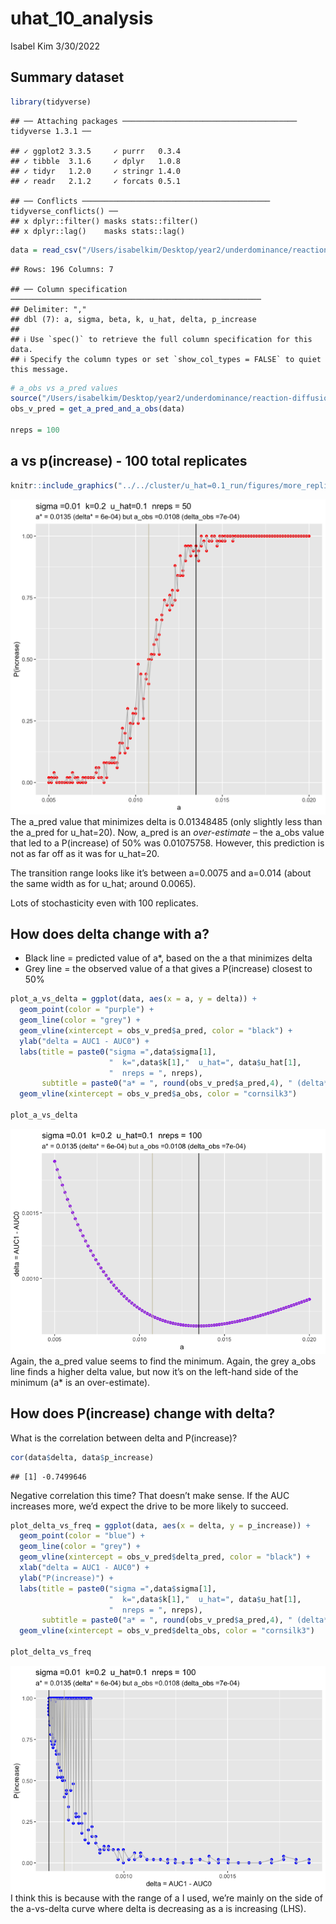 uhat_10_analysis
================
Isabel Kim
3/30/2022

## Summary dataset

``` r
library(tidyverse)
```

    ## ── Attaching packages ─────────────────────────────────────── tidyverse 1.3.1 ──

    ## ✓ ggplot2 3.3.5     ✓ purrr   0.3.4
    ## ✓ tibble  3.1.6     ✓ dplyr   1.0.8
    ## ✓ tidyr   1.2.0     ✓ stringr 1.4.0
    ## ✓ readr   2.1.2     ✓ forcats 0.5.1

    ## ── Conflicts ────────────────────────────────────────── tidyverse_conflicts() ──
    ## x dplyr::filter() masks stats::filter()
    ## x dplyr::lag()    masks stats::lag()

``` r
data = read_csv("/Users/isabelkim/Desktop/year2/underdominance/reaction-diffusion/cluster/u_hat=0.1_run/csvs/uhat_10_more_replicate_summary.csv")
```

    ## Rows: 196 Columns: 7

    ## ── Column specification ────────────────────────────────────────────────────────
    ## Delimiter: ","
    ## dbl (7): a, sigma, beta, k, u_hat, delta, p_increase
    ## 
    ## ℹ Use `spec()` to retrieve the full column specification for this data.
    ## ℹ Specify the column types or set `show_col_types = FALSE` to quiet this message.

``` r
# a_obs vs a_pred values
source("/Users/isabelkim/Desktop/year2/underdominance/reaction-diffusion/cluster/plotting_functions.R")
obs_v_pred = get_a_pred_and_a_obs(data)

nreps = 100
```

## a vs p(increase) - 100 total replicates

``` r
knitr::include_graphics("../../cluster/u_hat=0.1_run/figures/more_replicates_uhat_10_sigma0.01_k_0.2.png")
```

![](../../cluster/u_hat=0.1_run/figures/more_replicates_uhat_10_sigma0.01_k_0.2.png)<!-- -->
The a_pred value that minimizes delta is 0.01348485 (only slightly less
than the a_pred for u_hat=20). Now, a_pred is an *over-estimate* – the
a_obs value that led to a P(increase) of 50% was 0.01075758. However,
this prediction is not as far off as it was for u_hat=20.

The transition range looks like it’s between a=0.0075 and a=0.014 (about
the same width as for u_hat; around 0.0065).

Lots of stochasticity even with 100 replicates.

## How does delta change with a?

-   Black line = predicted value of a\*, based on the a that minimizes
    delta
-   Grey line = the observed value of a that gives a P(increase) closest
    to 50%

``` r
plot_a_vs_delta = ggplot(data, aes(x = a, y = delta)) + 
  geom_point(color = "purple") + 
  geom_line(color = "grey") +
  geom_vline(xintercept = obs_v_pred$a_pred, color = "black") + 
  ylab("delta = AUC1 - AUC0") + 
  labs(title = paste0("sigma =",data$sigma[1], 
                      "  k=",data$k[1],"  u_hat=", data$u_hat[1],
                      "  nreps = ", nreps), 
       subtitle = paste0("a* = ", round(obs_v_pred$a_pred,4), " (delta* = ", round(obs_v_pred$delta_pred,4),") but a_obs =",round(obs_v_pred$a_obs,4)," (delta_obs =", round(obs_v_pred$delta_obs,4),")")) + 
  geom_vline(xintercept = obs_v_pred$a_obs, color = "cornsilk3")

plot_a_vs_delta
```

![](uhat_10_analysis_files/figure-gfm/unnamed-chunk-3-1.png)<!-- -->
Again, the a_pred value seems to find the minimum. Again, the grey a_obs
line finds a higher delta value, but now it’s on the left-hand side of
the minimum (a\* is an over-estimate).

## How does P(increase) change with delta?

What is the correlation between delta and P(increase)?

``` r
cor(data$delta, data$p_increase)
```

    ## [1] -0.7499646

Negative correlation this time? That doesn’t make sense. If the AUC
increases more, we’d expect the drive to be more likely to succeed.

``` r
plot_delta_vs_freq = ggplot(data, aes(x = delta, y = p_increase)) + 
  geom_point(color = "blue") + 
  geom_line(color = "grey") +
  geom_vline(xintercept = obs_v_pred$delta_pred, color = "black") + 
  xlab("delta = AUC1 - AUC0") + 
  ylab("P(increase)") +
  labs(title = paste0("sigma =",data$sigma[1], 
                      "  k=",data$k[1],"  u_hat=", data$u_hat[1],
                      "  nreps = ", nreps), 
       subtitle = paste0("a* = ", round(obs_v_pred$a_pred,4), " (delta* = ", round(obs_v_pred$delta_pred,4),") but a_obs =",round(obs_v_pred$a_obs,4)," (delta_obs =", round(obs_v_pred$delta_obs,4),")")) + 
  geom_vline(xintercept = obs_v_pred$delta_obs, color = "cornsilk3")

plot_delta_vs_freq
```

![](uhat_10_analysis_files/figure-gfm/unnamed-chunk-5-1.png)<!-- --> I
think this is because with the range of a I used, we’re mainly on the
side of the a-vs-delta curve where delta is decreasing as a is
increasing (LHS).

